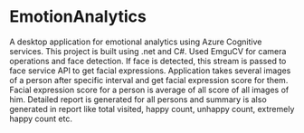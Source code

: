 # EmotionAnalytics
A desktop application for emotional analytics using Azure Cognitive services. This project is built using .net and C#. 
Used EmguCV for camera operations and face detection. If face is detected, this stream is passed to face service API to get facial expressions.
Application takes several images of a person after specific interval and get facial expression score for them. Facial expression score for a person is average of all score of all images of him.
Detailed report is generated for all persons and summary is also generated in report like total visited, happy count, unhappy count, extremely happy count etc.
